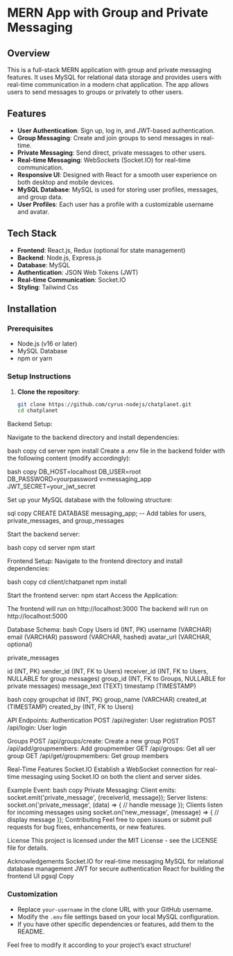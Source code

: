# MERN App with Group and Private Messaging

## Overview
This is a full-stack MERN application with group and private messaging features. It uses MySQL for relational data storage and provides users with real-time communication in a modern chat application. The app allows users to send messages to groups or privately to other users.

## Features
- **User Authentication**: Sign up, log in, and JWT-based authentication.
- **Group Messaging**: Create and join groups to send messages in real-time.
- **Private Messaging**: Send direct, private messages to other users.
- **Real-time Messaging**: WebSockets (Socket.IO) for real-time communication.
- **Responsive UI**: Designed with React for a smooth user experience on both desktop and mobile devices.
- **MySQL Database**: MySQL is used for storing user profiles, messages, and group data.
- **User Profiles**: Each user has a profile with a customizable username and avatar.

## Tech Stack
- **Frontend**: React.js, Redux (optional for state management)
- **Backend**: Node.js, Express.js
- **Database**: MySQL
- **Authentication**: JSON Web Tokens (JWT)
- **Real-time Communication**: Socket.IO
- **Styling**: Tailwind Css

## Installation

### Prerequisites
- Node.js (v16 or later)
- MySQL Database
- npm or yarn

### Setup Instructions

1. **Clone the repository**:
   ```bash
   git clone https://github.com/cyrus-nodejs/chatplanet.git
   cd chatplanet
Backend Setup:

Navigate to the backend directory and install dependencies:

bash
copy
cd server
npm install
Create a .env file in the backend folder with the following content (modify accordingly):

bash
copy
DB_HOST=localhost
DB_USER=root
DB_PASSWORD=yourpassword
v=messaging_app
JWT_SECRET=your_jwt_secret

Set up your MySQL database with the following structure:

sql
copy
CREATE DATABASE messaging_app;
-- Add tables for users, private_messages, and group_messages

Start the backend server:

bash
copy
cd server
npm start


Frontend Setup:
Navigate to the frontend directory and install dependencies:

bash
copy
cd client/chatpanet
npm install

Start the frontend server:
npm start
Access the Application:

The frontend will run on http://localhost:3000
The backend will run on http://localhost:5000

Database Schema:
bash
Copy
Users
id (INT, PK)
username (VARCHAR)
email (VARCHAR)
password (VARCHAR, hashed)
avatar_url (VARCHAR, optional)


private_messages

id (INT, PK)
sender_id (INT, FK to Users)
receiver_id (INT, FK to Users, NULLABLE for group messages)
group_id (INT, FK to Groups, NULLABLE for private messages)
message_text (TEXT)
timestamp (TIMESTAMP)

bash
copy
groupchat
id (INT, PK)
group_name (VARCHAR)
created_at (TIMESTAMP)
created_by (INT, FK to Users)


API Endpoints:
Authentication
POST /api/register: User registration
POST /api/login: User login

Groups
POST /api/groups/create: Create a new group
POST /api/add/groupmembers: Add groupmember
GET /api/groups: Get all uer group
GET /api/get/groupmembers: Get group members


Real-Time Features
Socket.IO
Establish a WebSocket connection for real-time messaging using Socket.IO on both the client and server sides.

Example Event:
bash
copy
Private Messaging:
Client emits: socket.emit('private_message', {receiverId, message});
Server listens: socket.on('private_message', (data) => { // handle message });
Clients listen for incoming messages using socket.on('new_message', (message) => { // display message });
Contributing
Feel free to open issues or submit pull requests for bug fixes, enhancements, or new features.

License
This project is licensed under the MIT License - see the LICENSE file for details.

Acknowledgements
Socket.IO for real-time messaging
MySQL for relational database management
JWT for secure authentication
React for building the frontend UI
pgsql
Copy

### Customization
- Replace `your-username` in the clone URL with your GitHub username.
- Modify the `.env` file settings based on your local MySQL configuration.
- If you have other specific dependencies or features, add them to the README.

Feel free to modify it according to your project’s exact structure!
